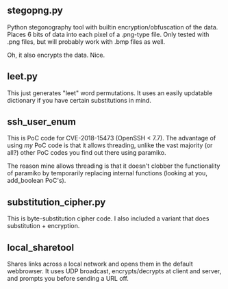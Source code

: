 ## stegopng.py

Python stegonography tool with builtin encryption/obfuscation of the data.
Places 6 bits of data into each pixel of a .png-type file.
Only tested with .png files, but will probably work with .bmp files as well.

Oh, it also encrypts the data. Nice.

## leet.py

This just generates "leet" word permutations. It uses an easily updatable dictionary if you have certain substitutions in mind.

## ssh_user_enum

This is PoC code for CVE-2018-15473 (OpenSSH < 7.7). The advantage of using *my* PoC code is that it allows threading, unlike the vast majority (or all?) other PoC codes you find out there using paramiko.

The reason mine allows threading is that it doesn't clobber the functionality of paramiko by temporarily replacing internal functions (looking at you, add_boolean PoC's).

## substitution_cipher.py

This is byte-substitution cipher code. I also included a variant that does substitution + encryption.

## local_sharetool

Shares links across a local network and opens them in the default webbrowser. It uses UDP broadcast, encrypts/decrypts at client and server, and prompts you before sending a URL off.
